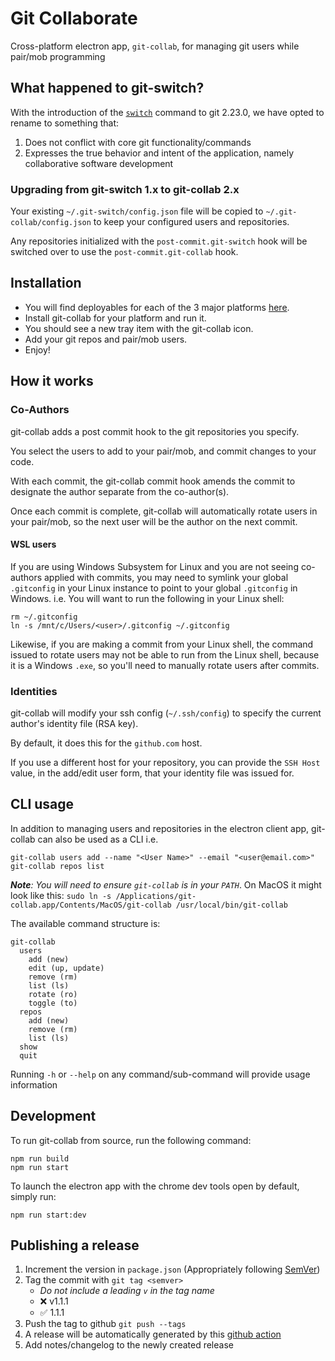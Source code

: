 # Git Collaborate

Cross-platform electron app, `git-collab`, for managing git users while pair/mob programming


## What happened to git-switch?

With the introduction of the [`switch`](https://git-scm.com/docs/git-switch) command to git 2.23.0, we have opted to rename to something that:

1. Does not conflict with core git functionality/commands
2. Expresses the true behavior and intent of the application, namely collaborative software development


### Upgrading from git-switch 1.x to git-collab 2.x

Your existing `~/.git-switch/config.json` file will be copied to `~/.git-collab/config.json` to keep your configured users and repositories.

Any repositories initialized with the `post-commit.git-switch` hook will be switched over to use the `post-commit.git-collab` hook.


## Installation

* You will find deployables for each of the 3 major platforms [here](https://github.com/pluralsight/git-collaborate/releases).
* Install git-collab for your platform and run it.
* You should see a new tray item with the git-collab icon.
* Add your git repos and pair/mob users.
* Enjoy!


## How it works


### Co-Authors

git-collab adds a post commit hook to the git repositories you specify.

You select the users to add to your pair/mob, and commit changes to your code.

With each commit, the git-collab commit hook amends the commit to designate the author separate from the co-author(s).

Once each commit is complete, git-collab will automatically rotate users in your pair/mob, so the next user will be the author on the next commit.


#### WSL users

If you are using Windows Subsystem for Linux and you are not seeing co-authors applied with commits, you may need to symlink your global `.gitconfig` in your Linux instance to point to your global `.gitconfig` in Windows. i.e. You will want to run the following in your Linux shell:

```
rm ~/.gitconfig
ln -s /mnt/c/Users/<user>/.gitconfig ~/.gitconfig
```

Likewise, if you are making a commit from your Linux shell, the command issued to rotate users may not be able to run from the Linux shell, because it is a Windows `.exe`, so you'll need to manually rotate users after commits.


### Identities

git-collab will modify your ssh config (`~/.ssh/config`) to specify the current author's identity file (RSA key).

By default, it does this for the `github.com` host.

If you use a different host for your repository, you can provide the `SSH Host` value, in the add/edit user form, that your identity file was issued for.


## CLI usage

In addition to managing users and repositories in the electron client app, git-collab can also be used as a CLI i.e.

```
git-collab users add --name "<User Name>" --email "<user@email.com>"
git-collab repos list
```

_**Note**: You will need to ensure `git-collab` is in your `PATH`_. On MacOS it might look like this: `sudo ln -s /Applications/git-collab.app/Contents/MacOS/git-collab /usr/local/bin/git-collab`

The available command structure is:

```
git-collab
  users
    add (new)
    edit (up, update)
    remove (rm)
    list (ls)
    rotate (ro)
    toggle (to)
  repos
    add (new)
    remove (rm)
    list (ls)
  show
  quit
```

Running `-h` or `--help` on any command/sub-command will provide usage information


## Development

To run git-collab from source, run the following command:
```
npm run build
npm run start
```

To launch the electron app with the chrome dev tools open by default, simply run:
```
npm run start:dev
```


## Publishing a release

1. Increment the version in `package.json` (Appropriately following [SemVer](https://semver.org/))
1. Tag the commit with `git tag <semver>`
   - _Do not include a leading `v` in the tag name_
   - ❌ v1.1.1
   - ✅ 1.1.1
1. Push the tag to github `git push --tags`
1. A release will be automatically generated by this [github action](https://github.com/pluralsight/git-collaborate/actions?query=workflow%3A%22Create+release%22)
1. Add notes/changelog to the newly created release
